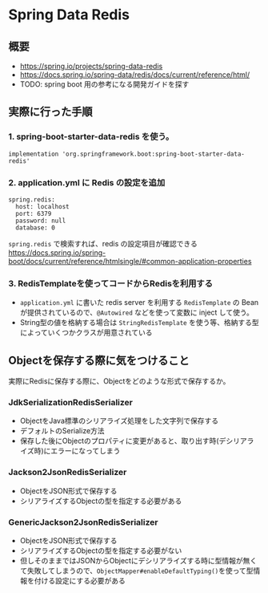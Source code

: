 # Spring Data Redis

## 概要
- https://spring.io/projects/spring-data-redis
- https://docs.spring.io/spring-data/redis/docs/current/reference/html/
- TODO: spring boot 用の参考になる開発ガイドを探す


## 実際に行った手順
### 1. spring-boot-starter-data-redis を使う。
`implementation 'org.springframework.boot:spring-boot-starter-data-redis'`

### 2. application.yml に Redis の設定を追加
```
spring.redis:
  host: localhost
  port: 6379
  password: null
  database: 0
```

`spring.redis` で検索すれば、redis の設定項目が確認できる
https://docs.spring.io/spring-boot/docs/current/reference/htmlsingle/#common-application-properties

### 3. RedisTemplateを使ってコードからRedisを利用する
- `application.yml` に書いた redis server を利用する `RedisTemplate` の Bean が提供されているので、`@Autowired` などを使って変数に inject して使う。
- String型の値を格納する場合は `StringRedisTemplate` を使う等、格納する型によっていくつかクラスが用意されている


## Objectを保存する際に気をつけること
実際にRedisに保存する際に、Objectをどのような形式で保存するか。

### JdkSerializationRedisSerializer
- ObjectをJava標準のシリアライズ処理をした文字列で保存する
- デフォルトのSerialize方法
- 保存した後にObjectのプロパティに変更があると、取り出す時(デシリアライズ時)にエラーになってしまう

### Jackson2JsonRedisSerializer<T>
- ObjectをJSON形式で保存する
- シリアライズするObjectの型を指定する必要がある

### GenericJackson2JsonRedisSerializer
- ObjectをJSON形式で保存する
- シリアライズするObjectの型を指定する必要がない
- 但しそのままではJSONからObjectにデシリアライズする時に型情報が無くて失敗してしまうので、`ObjectMapper#enableDefaultTyping()`を使って型情報を付ける設定にする必要がある
